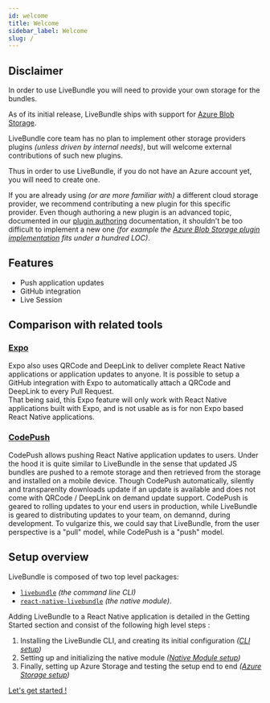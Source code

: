 ```yaml
---
id: welcome
title: Welcome
sidebar_label: Welcome
slug: /
---
```


## Disclaimer

In order to use LiveBundle you will need to provide your own storage for the bundles.

As of its initial release, LiveBundle ships with support for [Azure Blob Storage](https://azure.microsoft.com/en-us/services/storage/blobs/).

LiveBundle core team has no plan to implement other storage providers plugins *(unless driven by internal needs)*, but will welcome external contributions of such new plugins.

Thus in order to use LiveBundle, if you do not have an Azure account yet, you will need to create one.

If you are already using *(or are more familiar with)* a different cloud storage provider, we recommend contributing a new plugin for this specific provider. Even though authoring a new plugin is an advanced topic, documented in our [plugin authoring](./plugin-authoring.md) documentation, it shouldn't be too difficult to implement a new one *(for example the [Azure Blob Storage plugin implementation](https://github.com/electrode-io/livebundle/blob/master/packages/livebundle-storage-azure/src/AzureStorageImpl.ts) fits under a hundred LOC)*.

## Features

- Push application updates
- GitHub integration
- Live Session

## Comparison with related tools

### [Expo]((https://expo.io/))

Expo also uses QRCode and DeepLink to deliver complete React Native applications or application updates to anyone. It is possible to setup a GitHub integration with Expo to automatically attach a QRCode and DeepLink to every Pull Request.<br/>
That being said, this Expo feature will only work with React Native applications built with Expo, and is not usable as is for non Expo based React Native applications.

### [CodePush]((https://microsoft.github.io/code-push/))

CodePush allows pushing React Native application updates to users. Under the hood it is quite similar to LiveBundle in the sense that updated JS bundles are pushed to a remote storage and then retrieved from the storage and installed on a mobile device. Though CodePush automatically, silently and transparenlty downloads update if an update is available and does not come with QRCode / DeepLink on demand update support. CodePush is geared to rolling updates to your end users in production, while LiveBundle is geared to distributing updates to your team, on demannd, during development. To vulgarize this, we could say that LiveBundle, from the user perspective is a "pull" model, while CodePush is a "push" model.

## Setup overview

LiveBundle is composed of two top level packages:
- [`livebundle`](https://github.com/electrode-io/livebundle) *(the command line CLI)*
- [`react-native-livebundle`](https://github.com/electrode-io/react-native-livebunde) *(the native module)*.

Adding LiveBundle to a React Native application is detailed in the Getting Started section and consist of the following high level steps :

1. Installing the LiveBundle CLI, and creating its initial configuration _([CLI setup](./cli.md))_
2. Setting up and initializing the native module _([Native Module setup](./native-module.md))_
3. Finally, setting up Azure Storage and testing the setup end to end _([Azure Storage setup](./azure-storage))_

[Let's get started !](./cli.md)
